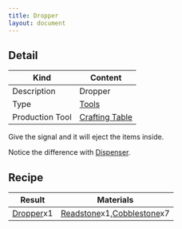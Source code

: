 ```yaml
---
title: Dropper
layout: document
---
```

## Detail

|Kind|Content|
|---|---|
|Description|Dropper|
|Type|[Tools](Tools)|
|Production Tool|[Crafting Table](Crafting_Table)|

Give the signal and it will eject the items inside.

Notice the difference with [Dispenser](Dispenser).

## Recipe

|Result|Materials|
|---|---|
|[Dropper](Dropper)x1|[Readstone](Readstone)x1,[Cobblestone](Cobblestone)x7|
